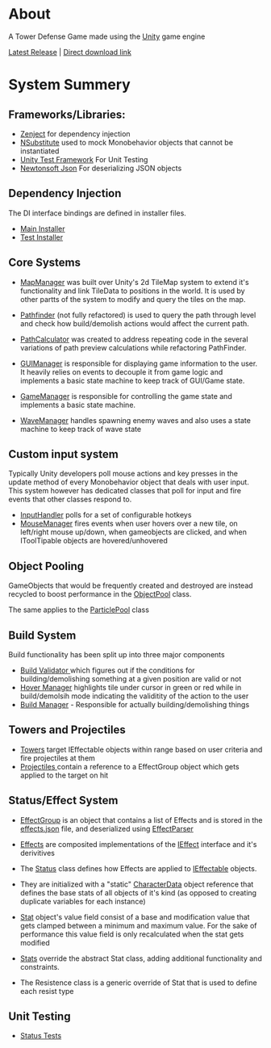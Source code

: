 # About
A Tower Defense Game made using the [Unity](https://unity.com/) game engine 

[Latest Release](https://github.com/Ayy753/TD_Game//releases/latest/) | [Direct download link](https://github.com/Ayy753/TD_Game/releases/download/v0.13.0/Tower_Defense_v0.13.0_Win_x86_64.zip)

# System Summery
## Frameworks/Libraries: 

- [Zenject](https://github.com/modesttree/Zenject#readme) for dependency injection
- [NSubstitute](https://github.com/nsubstitute/NSubstitute#readme)  used to mock Monobehavior objects that cannot be instantiated 
- [Unity Test Framework](https://docs.unity3d.com/Packages/com.unity.test-framework@1.1/manual/index.html) For Unit Testing
- [Newtonsoft Json](https://www.newtonsoft.com/json) For deserializing JSON objects

## Dependency Injection
The DI interface bindings are defined in installer files.

- [Main Installer](https://github.com/Ayy753/TD_Game/blob/master/Assets/MainInstaller.cs)
- [Test Installer](https://github.com/Ayy753/TD_Game/blob/master/Assets/TestInstaller.cs)

## Core Systems

- [MapManager](https://github.com/Ayy753/TD_Game/blob/master/Assets/Scripts/Managers/MapManager.cs) was built over Unity's 2d TileMap system to extend it's functionality and link TileData to positions in the world. It is used by other partts of the system to modify and query the tiles on the map. 

- [Pathfinder](https://github.com/Ayy753/TD_Game/blob/master/Assets/Scripts/Managers/PathFinder.cs) (not fully refactored) is used to query the path through level and check how build/demolish actions would affect the current path.

- [PathCalculator](https://github.com/Ayy753/TD_Game/blob/master/Assets/Scripts/PathCalculator.cs) was created to address repeating code in the several variations of path preview calculations while refactoring PathFinder.

- [GUIManager](https://github.com/Ayy753/TD_Game/blob/master/Assets/Scripts/Managers/GUIController.cs) is responsible for displaying game information to the user. It heavily relies on events to decouple it from game logic and implements a basic state machine to keep track of GUI/Game state.

- [GameManager](https://github.com/Ayy753/TD_Game/blob/master/Assets/Scripts/Managers/GameManager.cs) is responsible for controlling the game state and implements a basic state machine. 

- [WaveManager](https://github.com/Ayy753/TD_Game/blob/master/Assets/Scripts/Managers/WaveManager.cs) handles spawning enemy waves and also uses a state machine to keep track of wave state

## Custom input system

Typically Unity developers poll mouse actions and key presses in the update method of every Monobehavior object that deals with user input. 
This system however has dedicated classes that poll for input and fire events that other classes respond to.

- [InputHandler](https://github.com/Ayy753/TD_Game/blob/master/Assets/Scripts/Managers/InputHandler.cs) polls for a set of configurable hotkeys
- [MouseManager](https://github.com/Ayy753/TD_Game/blob/master/Assets/Scripts/Managers/MouseManager.cs) fires events when user hovers over a new tile, on left/right mouse up/down, when gameobjects are clicked, and when IToolTipable objects are hovered/unhovered

## Object Pooling

GameObjects that would be frequently created and destroyed are instead recycled to boost performance in the [ObjectPool](https://github.com/Ayy753/TD_Game/blob/master/Assets/Scripts/Managers/ObjectPool.cs) class.

The same applies to the [ParticlePool](https://github.com/Ayy753/TD_Game/blob/master/Assets/Scripts/Managers/ParticlePool.cs) class

## Build System

Build functionality has been split up into three major components 

- [Build Validator ](https://github.com/Ayy753/TD_Game/blob/master/Assets/Scripts/Managers/BuildValidator.cs) which figures out if the conditions for building/demolishing something at a given position are valid or not
- [Hover Manager](https://github.com/Ayy753/TD_Game/blob/master/Assets/Scripts/Managers/BuildValidator.cs) highlights tile under cursor in green or red while in build/demolsih mode indicating the validitity of the action to the user
- [Build Manager](https://github.com/Ayy753/TD_Game/blob/master/Assets/Scripts/Managers/BuildManager.cs) - Responsible for actually building/demolishing things

## Towers and Projectiles

- [Towers](https://github.com/Ayy753/TD_Game/blob/master/Assets/Scripts/Tower.cs) target IEffectable objects within range based on user criteria and fire projectiles at them
- [Projectiles ](https://github.com/Ayy753/TD_Game/blob/master/Assets/Scripts/Projectile.cs) contain a reference to a EffectGroup object which gets applied to the target on hit

## Status/Effect System

- [EffectGroup](https://github.com/Ayy753/TD_Game/blob/master/Assets/Scripts/Effects/EffectGroup.cs) is an object that contains a list of Effects and is stored in the [effects.json](https://github.com/Ayy753/TD_Game/blob/master/Assets/Resources/effects.json) file, and deserialized using [EffectParser](https://github.com/Ayy753/TD_Game/blob/master/Assets/Scripts/Managers/EffectParserJSON.cs) 

- [Effects](https://github.com/Ayy753/TD_Game/tree/master/Assets/Scripts/Effects) are composited implementations of the [IEffect](https://github.com/Ayy753/TD_Game/tree/master/Assets/Scripts/Interfaces/Effects) interface and it's derivitives 

- The [Status](https://github.com/Ayy753/TD_Game/blob/master/Assets/Scripts/Components/Status.cs) class defines how Effects are applied to [IEffectable](https://github.com/Ayy753/TD_Game/blob/master/Assets/Scripts/Interfaces/IEffectable.cs) objects. 

- They are initialized with a "static" [CharacterData](https://github.com/Ayy753/TD_Game/blob/master/Assets/Scripts/Components/CharacterData.cs) object reference that defines the base stats of all objects of it's kind (as opposed to creating duplicate variables for each instance)

- [Stat](https://github.com/Ayy753/TD_Game/blob/master/Assets/Scripts/Stat.cs) object's value field consist of a base and modification value that gets clamped between a minimum and maximum value. For the sake of performance this value field is only recalculated when the stat gets modified

- [Stats](https://github.com/Ayy753/TD_Game/blob/master/Assets/Scripts/Stats.cs) override the abstract Stat class, adding additional functionality and constraints.

- The Resistence class is a generic override of Stat that is used to define each resist type

## Unit Testing 

- [Status Tests](https://github.com/Ayy753/TD_Game/blob/master/Assets/Tests/StatusTests.cs)

